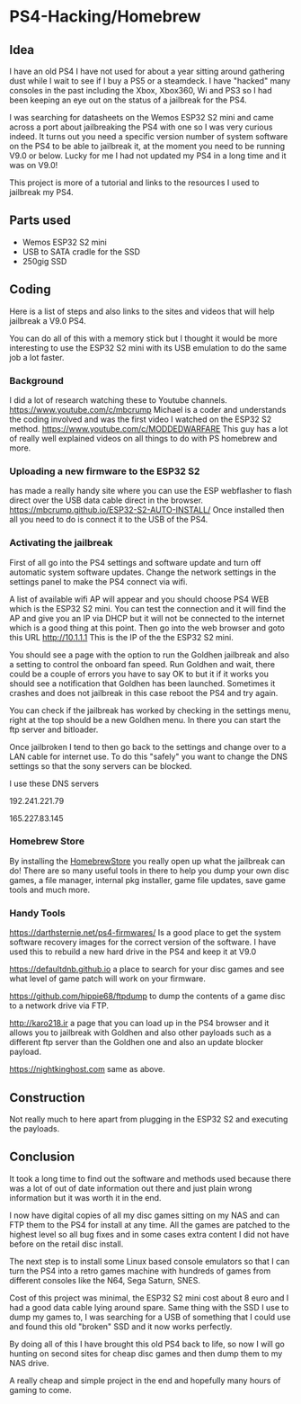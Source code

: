 # PS4-Hacking/Homebrew

## Idea
I have an old PS4 I have not used for about a year sitting around gathering dust while I wait to see if I buy a PS5 or a steamdeck.
I have "hacked" many consoles in the past including the Xbox, Xbox360, Wi and PS3 so I had been keeping an eye out on the status of a jailbreak for the PS4.

I was searching for datasheets on the Wemos ESP32 S2 mini and came across a port about jailbreaking the PS4 with one so I was very curious indeed.
It turns out you need a specific version number of system software on the PS4 to be able to jailbreak it, at the moment you need to be running V9.0 or below.
Lucky for me I had not updated my PS4 in a long time and it was on V9.0!

This project is more of a tutorial and links to the resources I used to jailbreak my PS4.


## Parts used

- Wemos ESP32 S2 mini
- USB to SATA cradle for the SSD
- 250gig SSD


## Coding
Here is a list of steps and also links to the sites and videos that will help jailbreak a V9.0 PS4.

You can do all of this with a memory stick but I thought it would be more interesting to use the ESP32 S2 mini with its USB emulation to do the same job a lot faster.

### Background
I did a lot of research watching these to Youtube channels.
https://www.youtube.com/c/mbcrump
Michael is a coder and understands the coding involved and was the first video I watched on the ESP32 S2 method.
https://www.youtube.com/c/MODDEDWARFARE
This guy has a lot of really well explained videos on all things to do with PS homebrew and more. 

### Uploading a new firmware to the ESP32 S2
has made a really handy site where you can use the ESP webflasher to flash direct over the USB data cable direct in the browser.
https://mbcrump.github.io/ESP32-S2-AUTO-INSTALL/
Once installed then all you need to do is connect it to the USB of the PS4.
### Activating the jailbreak
First of all go into the PS4 settings and software update and turn off automatic system software updates.
Change the network settings in the settings panel to make the PS4 connect via wifi.

A list of available wifi AP will appear and you should choose PS4 WEB which is the ESP32 S2 mini.
You can test the connection and it will find the AP and give you an IP via DHCP but it will not be connected to the internet which is a good thing at this point.
Then go into the web browser and goto this URL http://10.1.1.1
This is the IP of the the ESP32 S2 mini.

You should see a page with the option to run the Goldhen jailbreak and also a setting to control the onboard fan speed.
Run Goldhen and wait, there could be a couple of errors you have to say OK to but it if it works you should see a notification that Goldhen has been launched. Sometimes it crashes and does not jailbreak in this case reboot the PS4 and try again.

You can check if the jailbreak has worked by checking in the settings menu, right at the top should be a new Goldhen menu.
In there you can start the ftp server and bitloader.

Once jailbroken I tend to then go back to the settings and change over to a LAN cable for internet use.
To do this "safely" you want to change the DNS settings so that the sony servers can be blocked.

I use these DNS servers

192.241.221.79

165.227.83.145

### Homebrew Store

By installing the [HomebrewStore](https://github.com/LightningMods/PS4-Store) you really open up what the jailbreak can do!
There are so many useful tools in there to help you dump your own disc games, a file manager, internal pkg installer, game file updates, save game tools and much more.
### Handy Tools
https://darthsternie.net/ps4-firmwares/
Is a good place to get the system software recovery images for the correct version of the software.
I have used this to rebuild a new hard drive in the PS4 and keep it at V9.0

https://defaultdnb.github.io a place to search for your disc games and see what level of game patch will work on your firmware.

https://github.com/hippie68/ftpdump to dump the contents of a game disc to a network drive via FTP.

http://karo218.ir a page that you can load up in the PS4 browser and it allows you to jailbreak with Goldhen and also other payloads such as a different ftp server than the Goldhen one and also an update blocker payload.

https://nightkinghost.com same as above.


## Construction
Not really much to here apart from plugging in the ESP32 S2 and executing the payloads.


## Conclusion
It took a long time to find out the software and methods used because there was a lot of out of date information out there and just plain wrong information but it was worth it in the end.

I now have digital copies of all my disc games sitting on my NAS and can FTP them to the PS4 for install at any time.
All the games are patched to the highest level so all bug fixes and in some cases extra content I did not have before on the retail disc install.

The next step is to install some Linux based console emulators so that I can turn the PS4 into a retro games machine with hundreds of games from different consoles like the N64, Sega Saturn, SNES.

Cost of this project was minimal, the ESP32 S2 mini cost about 8 euro and I had a good data cable lying around spare.
Same thing with the SSD I use to dump my games to, I was searching for a USB of something that I could use and found this old "broken" SSD and it now works perfectly.

By doing all of this I have brought this old PS4 back to life, so now I will go hunting on second sites for cheap disc games and then dump them to my NAS drive.

A really cheap and simple project in the end and hopefully many hours of gaming to come.


